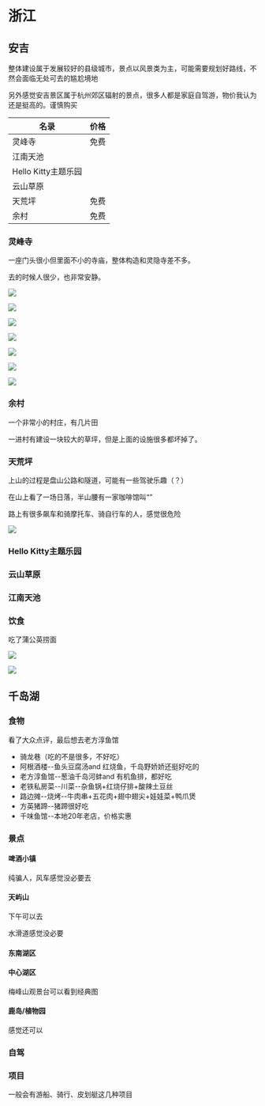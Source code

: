 # 浙江
## 安吉

整体建设属于发展较好的县级城市，景点以风景类为主，可能需要规划好路线，不然会面临无处可去的尴尬境地

另外感觉安吉景区属于杭州郊区辐射的景点，很多人都是家庭自驾游，物价我认为还是挺高的。谨慎购买

|名录|价格|
|---|---|
|灵峰寺|免费|
|江南天池||
|Hello Kitty主题乐园||
|云山草原||
|天荒坪|免费|
|余村|免费|

### 灵峰寺

一座门头很小但里面不小的寺庙，整体构造和灵隐寺差不多。

去的时候人很少，也非常安静。

![](https://philfan-pic.oss-cn-beijing.aliyuncs.com/img/ade6796134513737fa02bee1d736fa3.jpg)

![](https://philfan-pic.oss-cn-beijing.aliyuncs.com/img/957bc5df2b378be2ad147a955dc1e5a.jpg)

![](https://philfan-pic.oss-cn-beijing.aliyuncs.com/img/df5530f2bc238b86672bc7642374e65.jpg)

![](https://philfan-pic.oss-cn-beijing.aliyuncs.com/img/c8f48c01dd0c51472716515618a2f85.jpg)

![](https://philfan-pic.oss-cn-beijing.aliyuncs.com/img/1fc4fbbe8364e71542960ae53b3d199.jpg)

![](https://philfan-pic.oss-cn-beijing.aliyuncs.com/img/3a70e452d9455a71c8bcd518d14e279.jpg)

![](https://philfan-pic.oss-cn-beijing.aliyuncs.com/img/ea6175b16f432f624bbf976ca1e38d0.jpg)

### 余村

一个非常小的村庄，有几片田

一进村有建设一块较大的草坪，但是上面的设施很多都坏掉了。


### 天荒坪

上山的过程是盘山公路和隧道，可能有一些驾驶乐趣（？）

在山上看了一场日落，半山腰有一家咖啡馆叫“”

路上有很多飙车和骑摩托车、骑自行车的人，感觉很危险

![](https://philfan-pic.oss-cn-beijing.aliyuncs.com/img/d1d736d164d8f98cd9ca09d57d75ee7.jpg)

### Hello Kitty主题乐园


### 云山草原

### 江南天池

### 饮食
吃了蒲公英捞面

![](https://philfan-pic.oss-cn-beijing.aliyuncs.com/img/20241201143100.png)

![](https://philfan-pic.oss-cn-beijing.aliyuncs.com/img/7acdc79bc94cdbf320c0ea459d45c75.jpg)


## 千岛湖

### 食物


看了大众点评，最后想去老方淳鱼馆

- 骑龙巷（吃的不是很多，不好吃）
- 阿根酒楼--鱼头豆腐汤and 红烧鱼，千岛野娇娇还挺好吃的
- 老方淳鱼馆--葱油千岛河蚌and 有机鱼排，都好吃
- 老铁私房菜--川菜--杂鱼锅+红烧仔排+酸辣土豆丝
- 路边摊--烧烤--牛肉串+五花肉+翅中翅尖+娃娃菜+鸭爪煲
- 方英猪蹄--猪蹄很好吃
- 千味鱼馆--本地20年老店，价格实惠

### 景点

#### 啤酒小镇
纯骗人，风车感觉没必要去


#### 天屿山
下午可以去

水滑道感觉没必要

#### 东南湖区

#### 中心湖区

梅峰山观景台可以看到经典图

#### 鹿岛/植物园

感觉还可以



### 自驾

### 项目
一般会有游船、骑行、皮划艇这几种项目
